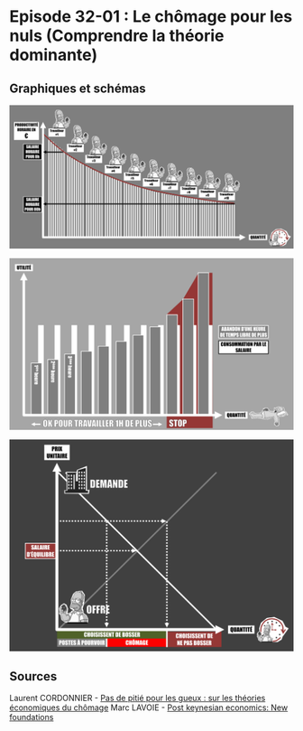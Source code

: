 # Episode 32-01 : Le chômage pour les nuls (Comprendre la théorie dominante)

## Graphiques et schémas


![Productivité décroissante des travailleurs](./images/Eps32_01_Productivite_des_travailleurs.png "Financement de l’investissement des entreprises non financières en zone euro")


![Arbitrage entre "utilité du temps libre" et "utilité retirée du salaire"](./images/Eps32_01_UtiliteTpsLibre.png "Arbitrage entre 'utilité du temps libre' et 'utilité retirée du salaire'")


![Explication du chômage](./images/Eps32_01_Chomage.png "Explication du chômage")


## Sources

Laurent CORDONNIER - [Pas de pitié pour les gueux : sur les théories économiques du chômage](https://www.amazon.com/piti%C3%A9-pour-gueux-Laurent-Cordonnier/dp/2912107113)
Marc LAVOIE - [Post keynesian economics: New foundations](https://www.amazon.com/Post-Keynesian-Economics-Foundations-Marc-Lavoie/dp/184720483X/ref=sr_1_1?keywords=marc+lavoie+post+keynesian&qid=1570053118&s=books&sr=1-1)


